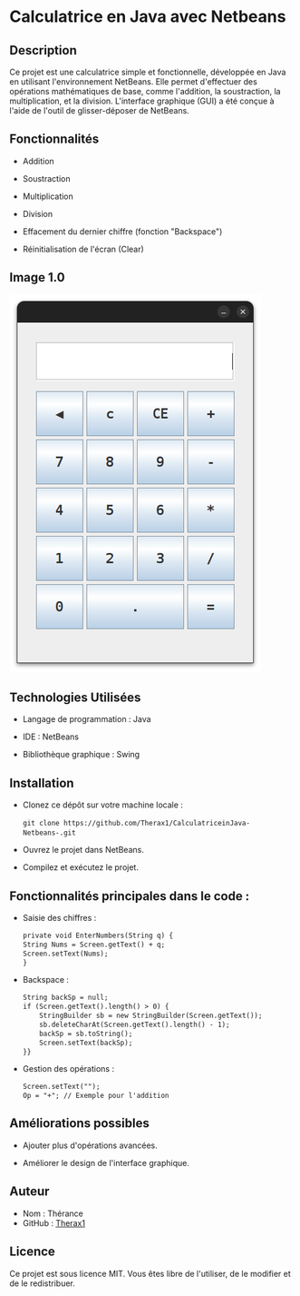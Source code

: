 
# Calculatrice en Java avec Netbeans

## Description
Ce projet est une calculatrice simple et fonctionnelle, développée en Java en utilisant l'environnement NetBeans. Elle permet d'effectuer des opérations mathématiques de base, comme l'addition, la soustraction, la multiplication, et la division. L'interface graphique (GUI) a été conçue à l'aide de l'outil de glisser-déposer de NetBeans.

## Fonctionnalités
- Addition

- Soustraction

- Multiplication

- Division

- Effacement du dernier chiffre (fonction "Backspace")

- Réinitialisation de l'écran (Clear)

## Image 1.0
![1.0](image1.0.png)

## Technologies Utilisées
- Langage de programmation : Java

- IDE : NetBeans

- Bibliothèque graphique : Swing

## Installation
- Clonez ce dépôt sur votre machine locale :

    ```git clone https://github.com/Therax1/CalculatriceinJava-Netbeans-.git```

- Ouvrez le projet dans NetBeans.

- Compilez et exécutez le projet.

## Fonctionnalités principales dans le code :

- Saisie des chiffres :
    ```
    private void EnterNumbers(String q) {
    String Nums = Screen.getText() + q;
    Screen.setText(Nums);
    } 
    ```
- Backspace :
    ```private void backspaceActionPerformed(java.awt.event.ActionEvent evt) {
    String backSp = null;
    if (Screen.getText().length() > 0) {
        StringBuilder sb = new StringBuilder(Screen.getText());
        sb.deleteCharAt(Screen.getText().length() - 1);
        backSp = sb.toString(); 
        Screen.setText(backSp);
    }}
    ```
- Gestion des opérations :
    ```Number1 = Double.parseDouble(Screen.getText());
    Screen.setText("");
    Op = "+"; // Exemple pour l'addition 
    ```

## Améliorations possibles

- Ajouter plus d'opérations avancées.

- Améliorer le design de l'interface graphique.

## Auteur

- Nom : Thérance
- GitHub : [Therax1](https://github.com/Therax1)

## Licence

Ce projet est sous licence MIT. Vous êtes libre de l'utiliser, de le modifier et de le redistribuer.
